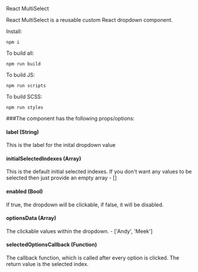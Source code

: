 React MultiSelect

React MultiSelect is a reusable custom React dropdown component.

Install:

    npm i

To build all:

    npm run build

To build JS:

    npm run scripts

To build SCSS:

    npm run styles

###The component has the following props/options:

#### label (String) <Required>
This is the label for the inital dropdown value

#### initialSelectedIndexes (Array) <Required>
This is the default initial selected indexes. If you don't want any values to be selected then just provide an empty array - []

#### enabled (Bool) <Required>
If true, the dropdown will be clickable, if false, it will be disabled.

#### optionsData (Array) <Required>
The clickable values within the dropdown. - ['Andy', 'Meek']

#### selectedOptionsCallback (Function) <Optional>
The callback function, which is called after every option is clicked. The return value is the selected index.